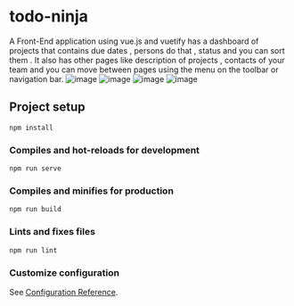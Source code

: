 # todo-ninja
A Front-End application using vue.js and vuetify has a dashboard of projects that contains due dates , persons do that , status and you can sort them . It also has other pages like description of projects , contacts of your team and you can move between pages using the menu on the toolbar or  navigation bar.
![image](https://user-images.githubusercontent.com/54478282/128617663-d0b7471c-7290-41fa-a81d-2e0ea875dbe7.png)
![image](https://user-images.githubusercontent.com/54478282/128617676-0bc65f1a-f6fa-423f-a985-755732b1ac5e.png)
![image](https://user-images.githubusercontent.com/54478282/128617685-e0a00aeb-ed52-460f-9bab-60621a755b4e.png)
![image](https://user-images.githubusercontent.com/54478282/128617690-402130c5-94cf-424d-9468-3b83891ccc32.png)

## Project setup
```
npm install
```

### Compiles and hot-reloads for development
```
npm run serve
```

### Compiles and minifies for production
```
npm run build
```

### Lints and fixes files
```
npm run lint
```

### Customize configuration
See [Configuration Reference](https://cli.vuejs.org/config/).
